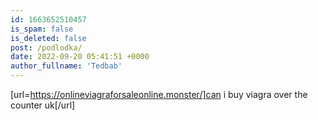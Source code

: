 ```yaml
---
id: 1663652510457
is_spam: false
is_deleted: false
post: /podlodka/
date: 2022-09-20 05:41:51 +0000
author_fullname: 'Tedbab'
---
```


[url=https://onlineviagraforsaleonline.monster/]can i buy viagra over the counter uk[/url] 
